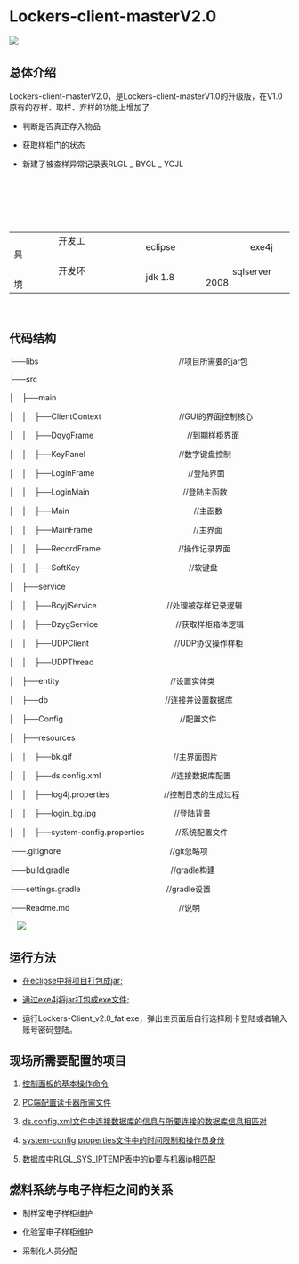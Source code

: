 # Lockers-client-masterV2.0

   ![](https://i.imgur.com/bvEYtvX.gif)　　
       
## 总体介绍
 Lockers-client-masterV2.0，是Lockers-client-masterV1.0的升级版，在V1.0原有的存样、取样、弃样的功能上增加了

- 判断是否真正存入物品



- 获取样柜门的状态　　



- 新建了被查样异常记录表RLGL _ BYGL _ YCJL　　
　　



　
---
　　
<table>
  <tr>
      <td>　　　　　开发工具　　　　</td>
      <td>　　　　　eclipse　　　　　</td>
      <td>　　　　　exe4j　　　　</td>
  </tr>
  <tr>
      <td>　　　　　开发环境　　　</td>
      <td>　　　　　jdk 1.8　　　</td>
      <td>　　　sqlserver 2008　</td>
  </tr>
</table>



　　　　
　　
　　　　　
　　　

## 代码结构  　　


├──libs　　　　　　　　　　　　　　　　　　//项目所需要的jar包

├──src

│　├──main

│　│　├──ClientContext　　　　　　　　　　//GUI的界面控制核心

│　│　├──DqygFrame　　　　　　　　　　　　//到期样柜界面

│　│　├──KeyPanel　　　　　　　　　　　　//数字键盘控制

│　│　├──LoginFrame　　　　　　　　　　　　//登陆界面

│　│　├──LoginMain　　　　　　　　　　　　//登陆主函数

│　│　├──Main　　　　　　　　　　　　　　　　//主函数

│　│　├──MainFrame　　　　　　　　　　　　　//主界面

│　│　├──RecordFrame　　　　　　　　　　//操作记录界面

│　│　├──SoftKey　　　　　　　　　　　　　　//软键盘

│　├──service

│　│　├──BcyjlService　　　　　　　　　//处理被存样记录逻辑

│　│　├──DzygService　　　　　　　　　　//获取样柜箱体逻辑

│　│　├──UDPClient　　　　　　　　　　　//UDP协议操作样柜

│　│　├──UDPThread　　　　　　　　　　

│　├──entity 　　　　　　　　　　　　　　//设置实体类

│　├──db　　　　　　　　　　　　　　　//连接并设置数据库

│　├──Config　　　　　　　　　　　　　　　//配置文件

│　├──resources

│　│　├──bk.gif　　　　　　　　　　　　　//主界面图片

│　│　├──ds.config.xml　　　　　　　　　//连接数据库配置

│　│　├──log4j.properties　　　　　　　//控制日志的生成过程

│　│　├──login_bg.jpg　　　　　　　　　　//登陆背景

│　│　├──system-config.properties　　　　//系统配置文件

├──.gitignore　　　　　　　　　　　　　　//git忽略项

├──build.gradle　　　　　　　　　　　　　//gradle构建

├──settings.gradle　　　　　　　　　　　//gradle设置

├──Readme.md　　　　　　　　　　　　　　//说明

　![](https://i.imgur.com/82Aq0Ez.png)　　　　　　　　　　　　　　　　　　　　　　　　　　　　　　　　　　　　　　　　　　　　　　　　　　　　　　　　　　　　　　　　　　　　　　　　　　　　　　　　　　　　　
　
## 运行方法
  

- [在eclipse中将项目打包成jar;](./jar.md)

- [通过exe4j将jar打包成exe文件;](./exe.md)

- 运行Lockers-Client_v2.0_fat.exe，弹出主页面后自行选择刷卡登陆或者输入账号密码登陆。

## 现场所需要配置的项目

1. [控制面板的基本操作命令](./rule.md)　　

2. [PC端配置读卡器所需文件](./xml.md) 
 
3. [ds.config.xml文件中连接数据库的信息与所要连接的数据库信息相匹对](./dsconfig.md)  

4. [system-config.properties文件中的时间限制和操作员身份](./sysconfig.md)

5. [数据库中RLGL_SYS_IPTEMP表中的ip要与机器ip相匹配](./ip.md)

## 燃料系统与电子样柜之间的关系

- 制样室电子样柜维护

- 化验室电子样柜维护

- 采制化人员分配









 



